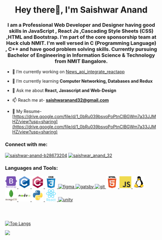 <!-- # Hi there 👋, I'm Saishwar Anand

I am a Proffessional Web Developer and Designer having good skills in JavaScript , React Js ,Cascading Style Sheets (CSS) ,HTML and Bootstrap.
I'm part of the core sponsorship team at Hack club NMIT.
I'm well versed in C (Programming Language) , C++ and have good problem solving skills.
Currently pursuing Bachelor of Engineering in Information Science & Technology
from NMIT Bangalore.



### Skills-
 - ⚛️ React Js, HTML, CSS
  - 💻 C, C++, Javascript -->
  
   

 
<h1 align="center">Hey there👋, I'm Saishwar Anand</h1>
<h3 align="center">I am a Professional Web Developer and Designer having good skills in JavaScript , React Js ,Cascading Style Sheets (CSS) ,HTML and Bootstrap. I'm part of the core sponsorship team at Hack club NMIT. I'm well versed in C (Programming Language) , C++ and have good problem solving skills. Currently pursuing Bachelor of Engineering in Information Science & Technology from NMIT Bangalore.</h3>

- 🔭 I’m currently working on [News_api_integrate_reactapp](https://github.com/saianand32/News_api_integrate_reactapp)

- 🌱 I’m currently learning **Computer Networking, Databases and Redux**

- 💬 Ask me about **React, Javascript and Web-Design**

- 📫 Reach me at- **saishwaranand32@gmail.com**

- 📄 My Resume- [https://drive.google.com/file/d/1_0bRu039bsvoPoPtnCIBGWm7a33JJMHZ/view?usp=sharing](https://drive.google.com/file/d/1_0bRu039bsvoPoPtnCIBGWm7a33JJMHZ/view?usp=sharing)

<h3 align="left">Connect with me:</h3>
<p align="left">
<a href="https://linkedin.com/in/saishwar-anand-b28673204" target="blank"><img align="center" src="https://raw.githubusercontent.com/rahuldkjain/github-profile-readme-generator/master/src/images/icons/Social/linked-in-alt.svg" alt="saishwar-anand-b28673204" height="30" width="40" /></a>
<a href="https://instagram.com/saishwar_anand_32" target="blank"><img align="center" src="https://raw.githubusercontent.com/rahuldkjain/github-profile-readme-generator/master/src/images/icons/Social/instagram.svg" alt="saishwar_anand_32" height="30" width="40" /></a>
</p>

<h3 align="left">Languages and Tools:</h3>
<p align="left"> <a href="https://getbootstrap.com" target="_blank" rel="noreferrer"> <img src="https://raw.githubusercontent.com/devicons/devicon/master/icons/bootstrap/bootstrap-plain-wordmark.svg" alt="bootstrap" width="40" height="40"/> </a> <a href="https://www.cprogramming.com/" target="_blank" rel="noreferrer"> <img src="https://raw.githubusercontent.com/devicons/devicon/master/icons/c/c-original.svg" alt="c" width="40" height="40"/> </a> <a href="https://www.w3schools.com/cpp/" target="_blank" rel="noreferrer"> <img src="https://raw.githubusercontent.com/devicons/devicon/master/icons/cplusplus/cplusplus-original.svg" alt="cplusplus" width="40" height="40"/> </a> <a href="https://www.w3schools.com/css/" target="_blank" rel="noreferrer"> <img src="https://raw.githubusercontent.com/devicons/devicon/master/icons/css3/css3-original-wordmark.svg" alt="css3" width="40" height="40"/> </a> <a href="https://www.figma.com/" target="_blank" rel="noreferrer"> <img src="https://www.vectorlogo.zone/logos/figma/figma-icon.svg" alt="figma" width="40" height="40"/> </a> <a href="https://www.gatsbyjs.com/" target="_blank" rel="noreferrer"> <img src="https://www.vectorlogo.zone/logos/gatsbyjs/gatsbyjs-icon.svg" alt="gatsby" width="40" height="40"/> </a> <a href="https://git-scm.com/" target="_blank" rel="noreferrer"> <img src="https://www.vectorlogo.zone/logos/git-scm/git-scm-icon.svg" alt="git" width="40" height="40"/> </a> <a href="https://www.w3.org/html/" target="_blank" rel="noreferrer"> <img src="https://raw.githubusercontent.com/devicons/devicon/master/icons/html5/html5-original-wordmark.svg" alt="html5" width="40" height="40"/> </a> <a href="https://developer.mozilla.org/en-US/docs/Web/JavaScript" target="_blank" rel="noreferrer"> <img src="https://raw.githubusercontent.com/devicons/devicon/master/icons/javascript/javascript-original.svg" alt="javascript" width="40" height="40"/> </a> <a href="https://www.linux.org/" target="_blank" rel="noreferrer"> <img src="https://raw.githubusercontent.com/devicons/devicon/master/icons/linux/linux-original.svg" alt="linux" width="40" height="40"/> </a> <a href="https://www.mongodb.com/" target="_blank" rel="noreferrer"> <img src="https://raw.githubusercontent.com/devicons/devicon/master/icons/mongodb/mongodb-original-wordmark.svg" alt="mongodb" width="40" height="40"/> </a> <a href="https://nodejs.org" target="_blank" rel="noreferrer"> <img src="https://raw.githubusercontent.com/devicons/devicon/master/icons/nodejs/nodejs-original-wordmark.svg" alt="nodejs" width="40" height="40"/> </a> <a href="https://www.python.org" target="_blank" rel="noreferrer"> <img src="https://raw.githubusercontent.com/devicons/devicon/master/icons/python/python-original.svg" alt="python" width="40" height="40"/> </a> <a href="https://reactjs.org/" target="_blank" rel="noreferrer"> <img src="https://raw.githubusercontent.com/devicons/devicon/master/icons/react/react-original-wordmark.svg" alt="react" width="40" height="40"/> </a> <a href="https://unity.com/" target="_blank" rel="noreferrer"> <img src="https://www.vectorlogo.zone/logos/unity3d/unity3d-icon.svg" alt="unity" width="40" height="40"/> </a> </p>
<br><br>

[![Top Langs](https://github-readme-stats.vercel.app/api/top-langs/?username=saianand32&layout=compact)](https://github.com/saianand32/github-readme-stats)

![](https://komarev.com/ghpvc/?username=saianand32)


<!-- [![GitHub Streak](https://github-readme-streak-stats.herokuapp.com?user=saianand32&theme=buefy&date_format=j%20M%5B%20Y%5D)](https://git.io/streak-stats) -->














